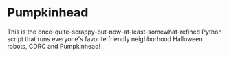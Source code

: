 # Pumpkinhead

This is the once-quite-scrappy-but-now-at-least-somewhat-refined Python script that runs everyone's favorite friendly neighborhood Halloween robots, CDRC and Pumpkinhead!